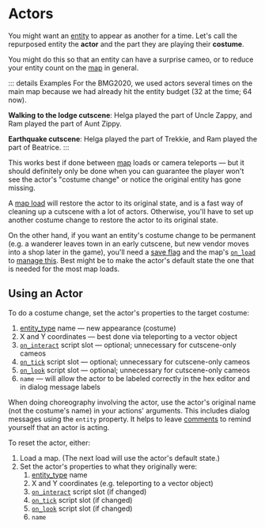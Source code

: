# Actors

You might want an [entity](../entities) to appear as another for a time. Let's call the repurposed entity the **actor** and the part they are playing their **costume**.

You might do this so that an entity can have a surprise cameo, or to reduce your entity count on the [map](../maps) in general.

::: details Examples
For the BMG2020, we used actors several times on the main map because we had already hit the entity budget (32 at the time; 64 now).

**Walking to the lodge cutscene**: Helga played the part of Uncle Zappy, and Ram played the part of Aunt Zippy.

**Earthquake cutscene**: Helga played the part of Trekkie, and Ram played the part of Beatrice.
:::

This works best if done between [map](../maps) loads or camera teleports — but it should definitely only be done when you can guarantee the player won't see the actor's "costume change" or notice the original entity has gone missing.

A [map load](../maps/map_loads) will restore the actor to its original state, and is a fast way of cleaning up a cutscene with a lot of actors. Otherwise, you'll have to set up another costume change to restore the actor to its original state.

On the other hand, if you want an entity's costume change to be permanent (e.g. a wanderer leaves town in an early cutscene, but new vendor moves into a shop later in the game), you'll need a [save flag](../scripts/save_flags) and the map's [`on_load`](../scripts/on_load) to [manage this](../techniques/chains_of_small_checks). Best might be to make the actor's default state the one that is needed for the most map loads.

## Using an Actor

To do a costume change, set the actor's properties to the target costume:
1. [entity_type](../entities/character_entity) name — new appearance (costume)
2. X and Y coordinates — best done via teleporting to a vector object
3. [`on_interact`](../scripts/on_interact) script slot — optional; unnecessary for cutscene-only cameos
4. [`on_tick`](../scripts/on_tick) script slot — optional; unnecessary for cutscene-only cameos
5. [`on_look`](../scripts/on_look) script slot — optional; unnecessary for cutscene-only cameos
6. `name` — will allow the actor to be labeled correctly in the hex editor and in dialog message labels

When doing choreography involving the actor, use the actor's original name (not the costume's name) in your actions' arguments. This includes dialog messages using the `entity` property. It helps to leave [comments](../scripts/comments) to remind yourself that an actor is acting.

To reset the actor, either:

1. Load a map. (The next load will use the actor's default state.)
2. Set the actor's properties to what they originally were:
	1. [entity_type](../entities/character_entity) name
	2. X and Y coordinates (e.g. teleporting to a vector object)
	3. [`on_interact`](../scripts/on_interact) script slot (if changed)
	4. [`on_tick`](../scripts/on_tick) script slot (if changed)
	5. [`on_look`](../scripts/on_look) script slot (if changed)
	6. `name`
